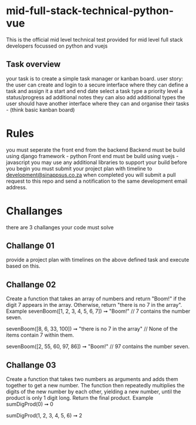 # mid-full-stack-technical-python-vue
This is the official mid level technical test provided for mid level full stack developers focussed on python and vuejs

## Task overview
your task is to create a simple task manager or kanban board.
user story:
the user can create and login to a secure interface where they can define a task and assign it
  a start and end date
  select a task type
  a priority level
  a status/progress 
  ad additional notes
  they can also add additional types
the user should have another interface where they can and organise their tasks - (think basic kanban board)

# Rules
you must seperate the front end from the backend
Backend must be build using django framework - python
Front end must be build using vuejs - javascript
you may use any additional libraries to support your build
before you begin you must submit your project plan with timeline to development@sinappsus.co.za
when completed you will submit a pull request to this repo and send a notification to the same development email address.

# Challanges
there are 3 challanges your code must solve

## Challange 01
provide a project plan with timelines on the above defined task and execute based on this.
## Challange 02
Create a function that takes an array of numbers and return "Boom!" if the digit 7 appears in the array. Otherwise, return "there is no 7 in the array".
Example
sevenBoom([1, 2, 3, 4, 5, 6, 7]) ➞ "Boom!"
// 7 contains the number seven.

sevenBoom([8, 6, 33, 100]) ➞ "there is no 7 in the array"
// None of the items contain 7 within them.

sevenBoom([2, 55, 60, 97, 86]) ➞ "Boom!"
// 97 contains the number seven.

## Challange 03
Create a function that takes two numbers as arguments and adds them together to get a new number. The function then repeatedly multiplies the digits of the new number by each other, yielding a new number, until the product is only 1 digit long. Return the final product.
Example
sumDigProd(0) ➞ 0

sumDigProd(1, 2, 3, 4, 5, 6) ➞ 2
